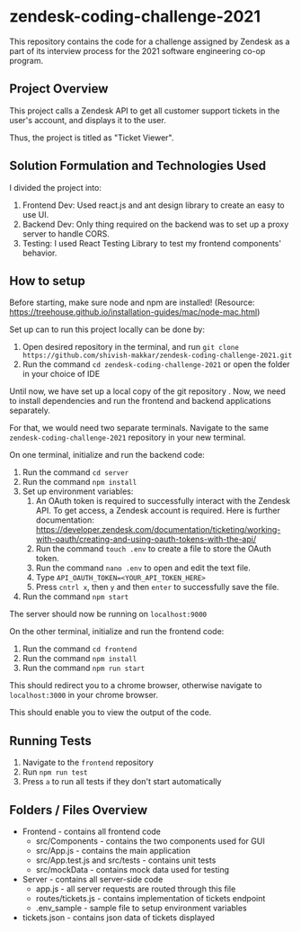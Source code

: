 # zendesk-coding-challenge-2021
This repository contains the code for a challenge assigned by Zendesk as a part of its interview process for the 2021 software engineering co-op program.

## Project Overview
This project calls a Zendesk API to get all customer support tickets in the user's account, and displays it to the user.

Thus, the project is titled as "Ticket Viewer".

## Solution Formulation and Technologies Used
I divided the project into:
1. Frontend Dev: Used react.js and ant design library to create an easy to use UI.
2. Backend Dev: Only thing required on the backend was to set up a proxy server to handle CORS.
3. Testing: I used React Testing Library to test my frontend components' behavior.

## How to setup
Before starting, make sure node and npm are installed! (Resource: https://treehouse.github.io/installation-guides/mac/node-mac.html)

Set up can to run this project locally can be done by:
1. Open desired repository in the terminal, and run `git clone https://github.com/shivish-makkar/zendesk-coding-challenge-2021.git`
2. Run the command `cd zendesk-coding-challenge-2021` or open the folder in your choice of IDE

Until now, we have set up a local copy of the git repository . Now, we need to install dependencies and run the frontend and backend applications separately. 

For that, we would need two separate terminals. Navigate to the same `zendesk-coding-challenge-2021` repository in your new terminal. 


On one terminal, initialize and run the backend code:
1. Run the command `cd server`
2. Run the command `npm install`
3. Set up environment variables:
    1. An OAuth token is required to successfully interact with the Zendesk API. To get access, a Zendesk account is required. Here is further documentation: https://developer.zendesk.com/documentation/ticketing/working-with-oauth/creating-and-using-oauth-tokens-with-the-api/
    2. Run the command `touch .env` to create a file to store the OAuth token.
    3. Run the command `nano .env` to open and edit the text file.
    4. Type `API_OAUTH_TOKEN=<YOUR_API_TOKEN_HERE>` 
    5. Press `cntrl x`, then `y` and then `enter` to successfully save the file.
4. Run the command `npm start`

The server should now be running on `localhost:9000`

On the other terminal, initialize and run the frontend code:
1. Run the command `cd frontend`
2. Run the command `npm install`
3. Run the command `npm run start`

This should redirect you to a chrome browser, otherwise navigate to `localhost:3000` in your chrome browser.

This should enable you to view the output of the code.

## Running Tests
1. Navigate to the `frontend` repository
2. Run `npm run test`
3. Press `a` to run all tests if they don't start automatically

## Folders / Files Overview
* Frontend - contains all frontend code
    * src/Components - contains the two components used for GUI
    * src/App.js - contains the main application
    * src/App.test.js and src/tests - contains unit tests
    * src/mockData - contains mock data used for testing
* Server - contains all server-side code
    * app.js - all server requests are routed through this file
    * routes/tickets.js - contains implementation of tickets endpoint
    * .env_sample - sample file to setup environment variables
* tickets.json - contains json data of tickets displayed


